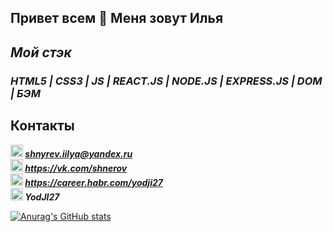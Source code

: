 ## Привет всем 👋 Меня зовут Илья

## ***Мой стэк***

### ***HTML5 | CSS3 | JS | REACT.JS | NODE.JS | EXPRESS.JS | DOM | БЭМ***


## Контакты
***<img src="https://www.pngrepo.com/png/285/170/email.png" width="20" height="20">  shnyrev.iilya@yandex.ru***   
***<img src="https://simpleicons.org/icons/vk.svg" width="20" height="20">  https://vk.com/shnerov***  
***<img src="https://simpleicons.org/icons/habr.svg" width="20" height="20">  https://career.habr.com/yodji27***  
***<img src="https://simpleicons.org/icons/telegram.svg" width="20" height="20">  YodJI27***  



[![Anurag's GitHub stats](https://github-readme-stats.vercel.app/api?username=Yodji27)](https://github.com/anuraghazra/github-readme-stats)

